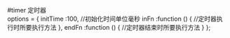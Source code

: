 #timer  定时器<br/>
options = {
        initTime :100,   //初始化时间单位毫秒
        inFn :function () {
            //定时器执行时所要执行方法
        },
        endFn :function () {
            //定时器结束时所要执行方法
        }
    };